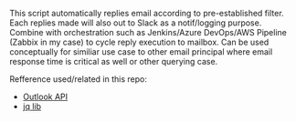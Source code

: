 This script automatically replies email according to pre-established filter. Each replies made will also out to Slack as a notif/logging purpose.
Combine with orchestration such as Jenkins/Azure DevOps/AWS Pipeline (Zabbix in my case) to cycle reply execution to mailbox.
Can be used conceptually for similiar use case to other email principal where email response time is critical as well or other querying case.

Refference used/related in this repo:
- [Outlook API](https://docs.microsoft.com/en-us/outlook/rest/get-started)
- [jq lib](https://stedolan.github.io/jq/)
